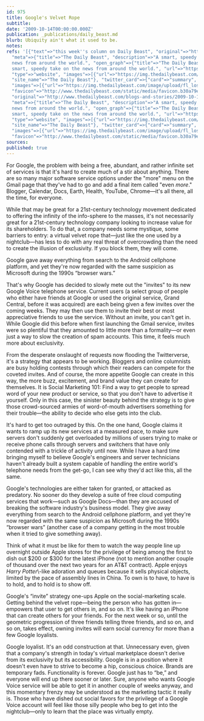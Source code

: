 ```yaml
---
id: 975
title: Google's Velvet Rope
subtitle: 
date: '2009-10-14T00:00:00.000Z'
publication: _publications/daily_beast.md
blurb: Ubiquity ain't what it used to be.
notes: 
refs: '[{"text"=>"this week''s column on Daily Beast", "original"=>"http://www.thedailybeast.com/blogs-and-stories/2009-10-14/googles-velvet-rope/?cid=hp:mainpromo8",
  "meta"=>{"title"=>"The Daily Beast", "description"=>"A smart, speedy take on the
  news from around the world.", "open_graph"=>{"title"=>"The Daily Beast", "description"=>"A
  smart, speedy take on the news from around the world.", "url"=>"https://www.thedailybeast.com/",
  "type"=>"website", "images"=>[{"url"=>"https://img.thedailybeast.com/image/upload/fl_lossy,q_auto/placeholder_euli9k"}],
  "site_name"=>"The Daily Beast"}, "twitter_card"=>{"card"=>"summary", "site"=>"@thedailybeast",
  "images"=>[{"url"=>"https://img.thedailybeast.com/image/upload/fl_lossy,q_auto/placeholder_euli9k"}]},
  "favicon"=>"http://www.thedailybeast.com/static/media/favicon.b30a79ed.ico"}}, {"text"=>"more...",
  "original"=>"http://www.thedailybeast.com/blogs-and-stories/2009-10-14/googles-velvet-rope/?cid=hp:mainpromo8",
  "meta"=>{"title"=>"The Daily Beast", "description"=>"A smart, speedy take on the
  news from around the world.", "open_graph"=>{"title"=>"The Daily Beast", "description"=>"A
  smart, speedy take on the news from around the world.", "url"=>"https://www.thedailybeast.com/",
  "type"=>"website", "images"=>[{"url"=>"https://img.thedailybeast.com/image/upload/fl_lossy,q_auto/placeholder_euli9k"}],
  "site_name"=>"The Daily Beast"}, "twitter_card"=>{"card"=>"summary", "site"=>"@thedailybeast",
  "images"=>[{"url"=>"https://img.thedailybeast.com/image/upload/fl_lossy,q_auto/placeholder_euli9k"}]},
  "favicon"=>"http://www.thedailybeast.com/static/media/favicon.b30a79ed.ico"}}]'
sources: 
published: true
---
```

For Google, the problem with being a free, abundant, and rather infinite set of services is that it's hard to create much of a stir about anything. There are so many major software service options under the "more" menu on the Gmail page that they've had to go and add a final item called "even *more*." Blogger, Calendar, Docs, Earth, Health, YouTube, Chrome—it's all there, all the time, for everyone.

While that may be great for a 21st-century technology movement dedicated to offering the infinity of the info-sphere to the masses, it's not necessarily great for a 21st-century technology company looking to increase value for its shareholders. To do that, a company needs some mystique, some barriers to entry: a virtual velvet rope that—just like the one used by a nightclub—has less to do with any real threat of overcrowding than the need to create the illusion of exclusivity. If you block them, they will come.

Google gave away everything from search to the Android cellphone platform, and yet they're now regarded with the same suspicion as Microsoft during the 1990s “browser wars.”

That's why Google has decided to slowly mete out the "invites" to its new Google Voice telephone service. Current users (a select group of people who either have friends at Google or used the original service, Grand Central, before it was acquired) are each being given a few invites over the coming weeks. They may then use them to invite their best or most appreciative friends to use the service. Without an invite, you can't get in. While Google did this before when first launching the Gmail service, invites were so plentiful that they amounted to little more than a formality—or even just a way to slow the creation of spam accounts. This time, it feels much more about exclusivity.  

From the desperate onslaught of requests now flooding the Twitterverse, it's a strategy that appears to be working. Bloggers and online columnists are busy holding contests through which their readers can compete for the coveted invites. And of course, the more appetite Google can create in this way, the more buzz, excitement, and brand value they can create for themselves. It is Social Marketing 101: Find a way to get people to spread word of your new product or service, so that you don't have to advertise it yourself. Only in this case, the sinister beauty behind the strategy is to give those crowd-sourced armies of word-of-mouth advertisers something for their trouble—the ability to decide who else gets into the club.

It's hard to get too outraged by this. On the one hand, Google claims it wants to ramp up its new services at a measured pace, to make sure servers don't suddenly get overloaded by millions of users trying to make or receive phone calls through servers and switchers that have only contended with a trickle of activity until now. While I have a hard time bringing myself to believe Google's engineers and server technicians haven't already built a system capable of handling the entire world's telephone needs from the get-go, I can see why they'd act like this, all the same.

Google's technologies are either taken for granted, or attacked as predatory. No sooner do they develop a suite of free cloud computing services that work—such as Google Docs—than they are accused of breaking the software industry's business model. They give away everything from search to the Android cellphone platform, and yet they're now regarded with the same suspicion as Microsoft during the 1990s “browser wars” (another case of a company getting in the most trouble when it tried to give something away).

Think of what it must be like for them to watch the way people line up overnight outside Apple stores for the privilege of being among the first to dish out $200 or $300 for the latest iPhone (not to mention another couple of thousand over the next two years for an AT&T contract). Apple enjoys *Harry Potter*\\-like adoration and queues because it sells physical objects, limited by the pace of assembly lines in China. To own is to have, to have is to hold, and to hold is to show off.

Google's “invite” strategy one-ups Apple on the social-marketing scale. Getting behind the velvet rope—being the person who has gotten in—empowers that user to get others in, and so on. It's like having an iPhone that can create others for your friends. For the next week or so, until the geometric progression of three friends telling three friends, and so on, and so on, takes effect, owning invites will earn social currency for more than a few Google loyalists.

Google loyalist. It's an odd construction at that. Unnecessary even, given that a company's strength in today's virtual marketplace doesn't derive from its exclusivity but its accessibility. Google is in a position where it doesn't even have to strive to become a hip, conscious choice. Brands are temporary fads. Functionality is forever. Google just has to “be,” and everyone will end up there sooner or later. Sure, anyone who wants Google Voice service will be able to get it in another couple of weeks anyway, and this momentary frenzy may be understood as the marketing tactic it really is. Those who have dished out social favors for the privilege of a Google Voice account will feel like those silly people who beg to get into the nightclub—only to learn that the place was virtually empty.
